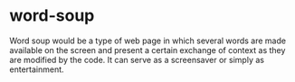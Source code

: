 # word-soup

Word soup would be a type of web page in which several words are made available on the screen and present a certain exchange of context as they are modified by the code. It can serve as a screensaver or simply as entertainment.
